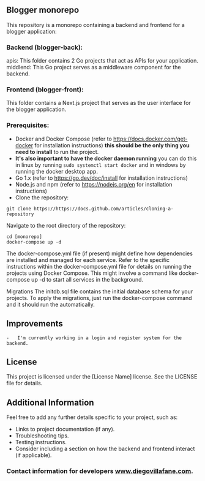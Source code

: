 ## Blogger monorepo

This repository is a monorepo containing a backend and frontend for a blogger application:

### Backend (blogger-back):

apis: This folder contains 2 Go projects that act as APIs for your application.
middlend: This Go project serves as a middleware component for the backend.

### Frontend (blogger-front):

This folder contains a Next.js project that serves as the user interface for the blogger application.

### Prerequisites:

- Docker and Docker Compose (refer to https://docs.docker.com/get-docker for installation instructions) **this should be the only thing you need to install** to run the project.
- **It's also important to have the docker daemon running** you can do this in linux by running `sudo systemctl start docker` and in windows by running the docker desktop app.
- Go 1.x (refer to https://go.dev/doc/install for installation instructions)
- Node.js and npm (refer to https://nodejs.org/en for installation instructions)
- Clone the repository:

```
git clone https://https://docs.github.com/articles/cloning-a-repository

```

Navigate to the root directory of the repository:

```
cd [monorepo]
docker-compose up -d
```

The docker-compose.yml file (if present) might define how dependencies are installed and managed for each service. Refer to the specific instructions within the docker-compose.yml file for details on running the projects using Docker Compose. This might involve a command like docker-compose up -d to start all services in the background.

Migrations
The initdb.sql file contains the initial database schema for your projects. To apply the migrations, just run the docker-compose command and it should run the automatically.

## Improvements

    -   I'm currently working in a login and register system for the backend.

## License

This project is licensed under the [License Name] license. See the LICENSE file for details.

## Additional Information

Feel free to add any further details specific to your project, such as:

- Links to project documentation (if any).
- Troubleshooting tips.
- Testing instructions.
- Consider including a section on how the backend and frontend interact (if applicable).

### Contact information for developers www.diegovillafane.com.
